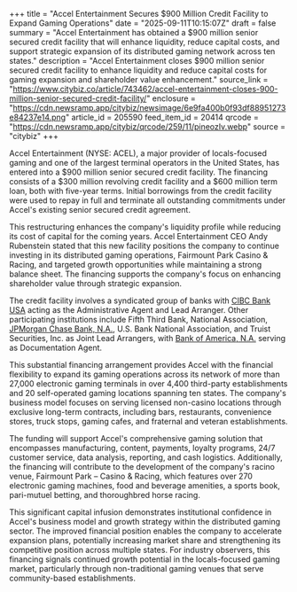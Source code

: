 +++
title = "Accel Entertainment Secures $900 Million Credit Facility to Expand Gaming Operations"
date = "2025-09-11T10:15:07Z"
draft = false
summary = "Accel Entertainment has obtained a $900 million senior secured credit facility that will enhance liquidity, reduce capital costs, and support strategic expansion of its distributed gaming network across ten states."
description = "Accel Entertainment closes $900 million senior secured credit facility to enhance liquidity and reduce capital costs for gaming expansion and shareholder value enhancement."
source_link = "https://www.citybiz.co/article/743462/accel-entertainment-closes-900-million-senior-secured-credit-facility/"
enclosure = "https://cdn.newsramp.app/citybiz/newsimage/6e9fa400b0f93df88951273e84237e14.png"
article_id = 205590
feed_item_id = 20414
qrcode = "https://cdn.newsramp.app/citybiz/qrcode/259/11/pineozIv.webp"
source = "citybiz"
+++

<p>Accel Entertainment (NYSE: ACEL), a major provider of locals-focused gaming and one of the largest terminal operators in the United States, has entered into a $900 million senior secured credit facility. The financing consists of a $300 million revolving credit facility and a $600 million term loan, both with five-year terms. Initial borrowings from the credit facility were used to repay in full and terminate all outstanding commitments under Accel's existing senior secured credit agreement.</p><p>This restructuring enhances the company's liquidity profile while reducing its cost of capital for the coming years. Accel Entertainment CEO Andy Rubenstein stated that this new facility positions the company to continue investing in its distributed gaming operations, Fairmount Park Casino & Racing, and targeted growth opportunities while maintaining a strong balance sheet. The financing supports the company's focus on enhancing shareholder value through strategic expansion.</p><p>The credit facility involves a syndicated group of banks with <a href="https://www.cibc.com" rel="nofollow" target="_blank">CIBC Bank USA</a> acting as the Administrative Agent and Lead Arranger. Other participating institutions include Fifth Third Bank, National Association, <a href="https://www.jpmorganchase.com" rel="nofollow" target="_blank">JPMorgan Chase Bank, N.A.</a>, U.S. Bank National Association, and Truist Securities, Inc. as Joint Lead Arrangers, with <a href="https://www.bankofamerica.com" rel="nofollow" target="_blank">Bank of America, N.A.</a> serving as Documentation Agent.</p><p>This substantial financing arrangement provides Accel with the financial flexibility to expand its gaming operations across its network of more than 27,000 electronic gaming terminals in over 4,400 third-party establishments and 20 self-operated gaming locations spanning ten states. The company's business model focuses on serving licensed non-casino locations through exclusive long-term contracts, including bars, restaurants, convenience stores, truck stops, gaming cafes, and fraternal and veteran establishments.</p><p>The funding will support Accel's comprehensive gaming solution that encompasses manufacturing, content, payments, loyalty programs, 24/7 customer service, data analysis, reporting, and cash logistics. Additionally, the financing will contribute to the development of the company's racino venue, Fairmount Park – Casino & Racing, which features over 270 electronic gaming machines, food and beverage amenities, a sports book, pari-mutuel betting, and thoroughbred horse racing.</p><p>This significant capital infusion demonstrates institutional confidence in Accel's business model and growth strategy within the distributed gaming sector. The improved financial position enables the company to accelerate expansion plans, potentially increasing market share and strengthening its competitive position across multiple states. For industry observers, this financing signals continued growth potential in the locals-focused gaming market, particularly through non-traditional gaming venues that serve community-based establishments.</p>